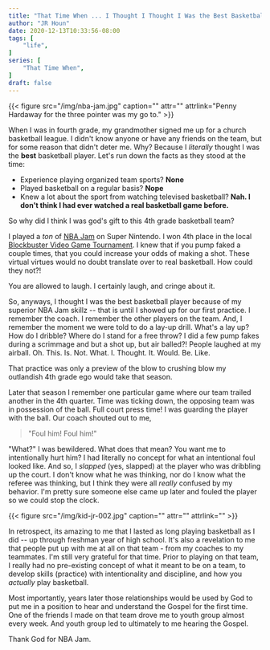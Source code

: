 ```yaml
---
title: "That Time When ... I Thought I Thought I Was the Best Basketball Player"
author: "JR Houn"
date: 2020-12-13T10:33:56-08:00
tags: [
    "life",
]
series: [
    "That Time When",
]
draft: false
---
```


  {{< figure src="/img/nba-jam.jpg" caption="" attr="" attrlink="Penny Hardaway for the three pointer was my go to." >}}

When I was in fourth grade, my grandmother signed me up for a church basketball league. I didn't know anyone or have any friends on the team, but for some reason that didn't deter me. Why? Because I *literally* thought I was the **best** basketball player. Let's run down the facts as they stood at the time:

* Experience playing organized team sports? **None**
* Played basketball on a regular basis? **Nope**
* Knew a lot about the sport from watching televised basketball? **Nah. I don't think I had ever watched a real basketball game before.**

So why did I think I was god's gift to this 4th grade basketball team?

I played a *ton* of [NBA Jam](https://en.wikipedia.org/wiki/NBA_Jam) on Super Nintendo. I won 4th place in the local [Blockbuster Video Game Tournament](https://nintendowire.com/news/2015/07/07/the-history-of-nintendo-competitions-part-3/). I knew that if you pump faked a couple times, that you could increase your odds of making a shot. These virtual virtues would no doubt translate over to real basketball. How could they not?!

You are allowed to laugh. I certainly laugh, and cringe about it.

So, anyways, I thought I was the best basketball player because of my superior NBA Jam skillz -- that is until I showed up for our first practice. I remember the coach. I remember the other players on the team. And, I remember the moment we were told to do a lay-up drill. What's a lay up? How do I dribble? Where do I stand for a free throw? I did a few pump fakes during a scrimmage and but a shot up, but air balled?! People laughed at my airball. Oh. This. Is. Not. What. I. Thought. It. Would. Be. Like.

That practice was only a preview of the blow to crushing blow my outlandish 4th grade ego would take that season.

Later that season I remember one particular game where our team trailed another in the 4th quarter. Time was ticking down, the opposing team was in possession of the ball. Full court press time! I was guarding the player with the ball. Our coach shouted out to me,

> "Foul him! Foul him!"

"What?" I was bewildered. What does that mean? You want me to intentionally hurt him? I had literally no concept for what an intentional foul looked like. And so, I *slapped* (yes, slapped) at the player who was dribbling up the court. I don't know what he was thinking, nor do I know what the referee was thinking, but I think they were all *really* confused by my behavior. I'm pretty sure someone else came up later and fouled the player so we could stop the clock.

  {{< figure src="/img/kid-jr-002.jpg" caption="" attr="" attrlink="" >}}

In retrospect, its amazing to me that I lasted as long playing basketball as I did -- up through freshman year of high school. It's also a revelation to me that people put up with me at all on that team - from my coaches to my teammates. I'm still very grateful for that time. Prior to playing on that team, I really had no pre-existing concept of what it meant to be on a team, to develop skills (practice) with intentionality and discipline, and how you *actually* play basketball.

Most importantly, years later those relationships would be used by God to put me in a position to hear and understand the Gospel for the first time. One of the friends I made on that team drove me to youth group almost every week. And youth group led to ultimately to me hearing the Gospel.

Thank God for NBA Jam.
